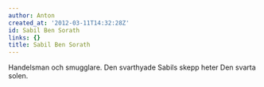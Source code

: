 ```yaml
---
author: Anton
created_at: '2012-03-11T14:32:28Z'
id: Sabil Ben Sorath
links: {}
title: Sabil Ben Sorath
---
```


Handelsman och smugglare. Den svarthyade Sabils skepp heter Den svarta solen.
